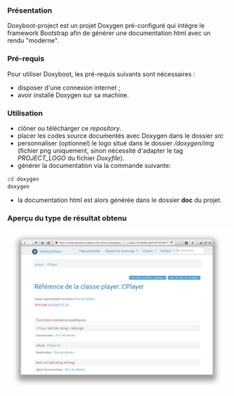 ### Présentation

Doxyboot-project est un projet Doxygen pré-configuré qui intègre le framework Bootstrap afin de générer une documentation html avec un rendu "moderne".
### Pré-requis
Pour utiliser Doxyboot, les pré-requis suivants sont nécessaires :
- disposer d'une connexion internet ;
- avoir installé Doxygen sur sa machine.

### Utilisation
- clôner ou télécharger ce *repository*.
- placer les codes source documentés avec Doxygen dans le dossier *src*
- personnaliser (optionnel) le logo situé dans le dossier */doxygen/img* (fichier png uniquement, sinon nécessité d'adapter le tag *PROJECT_LOGO* du fichier *Doxyfile*).
- générer la documentation via la commande suivante:
``` bash
cd doxygen
doxygen
```
- la documentation html est alors générée dans le dossier **doc** du projet.


### Aperçu du type de résultat obtenu

![Aperçu du résultat obtenu](screenshot.png)


